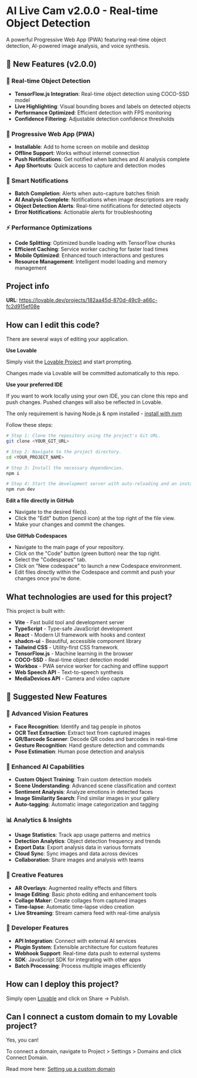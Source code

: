 # AI Live Cam v2.0.0 - Real-time Object Detection

A powerful Progressive Web App (PWA) featuring real-time object detection, AI-powered image analysis, and voice synthesis.

## 🚀 New Features (v2.0.0)

### 🎯 Real-time Object Detection
- **TensorFlow.js Integration**: Real-time object detection using COCO-SSD model
- **Live Highlighting**: Visual bounding boxes and labels on detected objects
- **Performance Optimized**: Efficient detection with FPS monitoring
- **Confidence Filtering**: Adjustable detection confidence thresholds

### 📱 Progressive Web App (PWA)
- **Installable**: Add to home screen on mobile and desktop
- **Offline Support**: Works without internet connection
- **Push Notifications**: Get notified when batches and AI analysis complete
- **App Shortcuts**: Quick access to capture and detection modes

### 🔔 Smart Notifications
- **Batch Completion**: Alerts when auto-capture batches finish
- **AI Analysis Complete**: Notifications when image descriptions are ready
- **Object Detection Alerts**: Real-time notifications for detected objects
- **Error Notifications**: Actionable alerts for troubleshooting

### ⚡ Performance Optimizations
- **Code Splitting**: Optimized bundle loading with TensorFlow chunks
- **Efficient Caching**: Service worker caching for faster load times
- **Mobile Optimized**: Enhanced touch interactions and gestures
- **Resource Management**: Intelligent model loading and memory management

## Project info

**URL**: https://lovable.dev/projects/182aa45d-870d-49c9-a66c-fc2d915ef08e

## How can I edit this code?

There are several ways of editing your application.

**Use Lovable**

Simply visit the [Lovable Project](https://lovable.dev/projects/182aa45d-870d-49c9-a66c-fc2d915ef08e) and start prompting.

Changes made via Lovable will be committed automatically to this repo.

**Use your preferred IDE**

If you want to work locally using your own IDE, you can clone this repo and push changes. Pushed changes will also be reflected in Lovable.

The only requirement is having Node.js & npm installed - [install with nvm](https://github.com/nvm-sh/nvm#installing-and-updating)

Follow these steps:

```sh
# Step 1: Clone the repository using the project's Git URL.
git clone <YOUR_GIT_URL>

# Step 2: Navigate to the project directory.
cd <YOUR_PROJECT_NAME>

# Step 3: Install the necessary dependencies.
npm i

# Step 4: Start the development server with auto-reloading and an instant preview.
npm run dev
```

**Edit a file directly in GitHub**

- Navigate to the desired file(s).
- Click the "Edit" button (pencil icon) at the top right of the file view.
- Make your changes and commit the changes.

**Use GitHub Codespaces**

- Navigate to the main page of your repository.
- Click on the "Code" button (green button) near the top right.
- Select the "Codespaces" tab.
- Click on "New codespace" to launch a new Codespace environment.
- Edit files directly within the Codespace and commit and push your changes once you're done.

## What technologies are used for this project?

This project is built with:

- **Vite** - Fast build tool and development server
- **TypeScript** - Type-safe JavaScript development
- **React** - Modern UI framework with hooks and context
- **shadcn-ui** - Beautiful, accessible component library
- **Tailwind CSS** - Utility-first CSS framework
- **TensorFlow.js** - Machine learning in the browser
- **COCO-SSD** - Real-time object detection model
- **Workbox** - PWA service worker for caching and offline support
- **Web Speech API** - Text-to-speech synthesis
- **MediaDevices API** - Camera and video capture

## 🔮 Suggested New Features

### 🎥 Advanced Vision Features
- **Face Recognition**: Identify and tag people in photos
- **OCR Text Extraction**: Extract text from captured images
- **QR/Barcode Scanner**: Decode QR codes and barcodes in real-time
- **Gesture Recognition**: Hand gesture detection and commands
- **Pose Estimation**: Human pose detection and analysis

### 🤖 Enhanced AI Capabilities
- **Custom Object Training**: Train custom detection models
- **Scene Understanding**: Advanced scene classification and context
- **Sentiment Analysis**: Analyze emotions in detected faces
- **Image Similarity Search**: Find similar images in your gallery
- **Auto-tagging**: Automatic image categorization and tagging

### 📊 Analytics & Insights
- **Usage Statistics**: Track app usage patterns and metrics
- **Detection Analytics**: Object detection frequency and trends
- **Export Data**: Export analysis data in various formats
- **Cloud Sync**: Sync images and data across devices
- **Collaboration**: Share images and analysis with teams

### 🎨 Creative Features
- **AR Overlays**: Augmented reality effects and filters
- **Image Editing**: Basic photo editing and enhancement tools
- **Collage Maker**: Create collages from captured images
- **Time-lapse**: Automatic time-lapse video creation
- **Live Streaming**: Stream camera feed with real-time analysis

### 🔧 Developer Features
- **API Integration**: Connect with external AI services
- **Plugin System**: Extensible architecture for custom features
- **Webhook Support**: Real-time data push to external systems
- **SDK**: JavaScript SDK for integrating with other apps
- **Batch Processing**: Process multiple images efficiently

## How can I deploy this project?

Simply open [Lovable](https://lovable.dev/projects/182aa45d-870d-49c9-a66c-fc2d915ef08e) and click on Share -> Publish.

## Can I connect a custom domain to my Lovable project?

Yes, you can!

To connect a domain, navigate to Project > Settings > Domains and click Connect Domain.

Read more here: [Setting up a custom domain](https://docs.lovable.dev/tips-tricks/custom-domain#step-by-step-guide)
